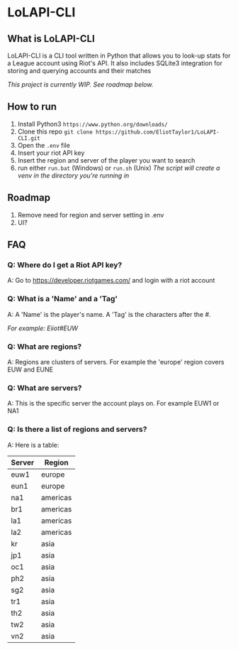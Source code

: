 # LoLAPI-CLI
## What is LoLAPI-CLI
LoLAPI-CLI is a CLI tool written in Python that allows you to look-up stats for a League account using Riot's API.
It also includes SQLite3 integration for storing and querying accounts and their matches

*This project is currently WIP. See roadmap below.*
## How to run
1. Install Python3
   `https://www.python.org/downloads/`
2. Clone this repo `git clone https://github.com/EliotTaylor1/LoLAPI-CLI.git`
3. Open the `.env` file
4. Insert your riot API key
5. Insert the region and server of the player you want to search
6. run either `run.bat` (Windows) or `run.sh` (Unix)
    *The script will create a venv in the directory you're running in*
## Roadmap
1. Remove need for region and server setting in .env
2. UI?

## FAQ
### Q: Where do I get a Riot API key?
A: Go to https://developer.riotgames.com/ and login with a riot account
### Q: What is a 'Name' and a 'Tag'
A: A 'Name' is the player's name. A 'Tag' is the characters after the #.

*For example: Eiiot#EUW*
### Q: What are regions?
A: Regions are clusters of servers. For example the 'europe' region covers EUW and EUNE
### Q: What are servers?
A: This is the specific server the account plays on. For example EUW1 or NA1
### Q: Is there a list of regions and servers?
A: Here is a table:

| **Server** | **Region** |
|------------|------------|
| euw1       | europe     |
| eun1       | europe     |
| na1        | americas   |
| br1        | americas   |
| la1        | americas   |
| la2        | americas   |
| kr         | asia       |
| jp1        | asia       |
| oc1        | asia       |
| ph2        | asia       |
| sg2        | asia       |
| tr1        | asia       |
| th2        | asia       |
| tw2        | asia       |
| vn2        | asia       |